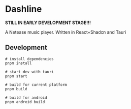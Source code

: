 # Dashline

**STILL IN EARLY DEVELOPMENT STAGE!!!**

A Netease music player. Written in React+Shadcn and Tauri

## Development

```shell
# install dependencies
pnpm install

# start dev with tauri
pnpm start

# build for current platform
pnpm build

# build for android
pnpm android build

```

